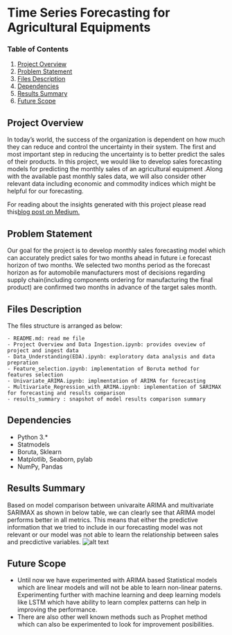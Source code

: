 # Time Series Forecasting for Agricultural Equipments


### Table of Contents

1. [Project Overview](#Overview)
2. [Problem Statement](#Statement)
3. [Files Description](#files)
4. [Dependencies](#Dependencies)
5. [Results Summary](#Summary)
6. [Future Scope](#Scope)

## Project Overview<a name="Overview"></a>
In today’s world, the success of the organization is dependent on how much they can reduce and control the uncertainty in their system. The first and most important step in reducing the uncertainty is to better predict the sales of their products.
In this project, we would like to develop sales forecasting models for predicting the monthly sales of an agricultural equipment .Along with the available past monthly sales data, we will also consider other relevant data including economic and commodity indices which might be helpful for our forecasting.

For reading about the insights generated with this project please read this[blog post on Medium.](https://ankitaggarwal64.medium.com/how-time-series-forecasting-can-predict-sales-546ed030767a)

## Problem Statement<a name="Statement"></a>
Our goal for the project is to develop monthly sales forecasting model which can accurately predict sales for two months ahead in future i.e forecast horizon of two months. We selected two months period as the forecast horizon as for automobile manufacturers most of decisions regarding supply chain(including components ordering for manufacturing the final product) are confirmed two months in advance of the target sales month.

## Files Description <a name="files"></a>

The files structure is arranged as below:

	- README.md: read me file
	- Project Overview and Data Ingestion.ipynb: provides oveview of project and ingest data
	- Data_Understanding(EDA).ipynb: exploratory data analysis and data prepration
	- Feature_selection.ipynb: implementation of Boruta method for features selection
	- Univariate_ARIMA.ipynb: implmentation of ARIMA for forecasting
	- Multivariate_Regression_with_ARIMA.ipynb: implementation of SARIMAX for forecasting and results comparison
	- results_summary : snapshot of model results comparison summary

## Dependencies <a name="Dependencies"></a>

- Python 3.*
- Statmodels
- Boruta, Sklearn
- Matplotlib, Seaborn, pylab
- NumPy, Pandas

## Results Summary<a name="Summary"></a>
Based on model comparison between univaraite ARIMA and multivariate SARIMAX as shown in below table, we can clearly see that ARIMA model performs better in all metrics. This means that either the predictive information that we tried to include in our forecasting model was not relevant or our model was not able to learn the relationship between sales and precdictive variables.
![alt text](https://github.com/ankitaggarwal64/Time-Series-Sales-Forecasting-for-Agricultural-Equipments/blob/main/results_summary.JPG)
  
## Future Scope<a name="Scope"></a>
- Until now we have experimented with ARIMA based Statistical models which are linear models and will not be able to learn non-linear paterns. Experimenting further with machine learning and deep learning models like LSTM which have ability to learn complex patterns can help in improving the performance.
- There are also other well known methods such as Prophet method which can also be experimented to look for improvement posibilities.


